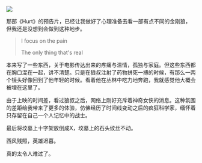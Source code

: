 
![](https://ws4.sinaimg.cn/large/006tNc79gy1fg72kn5x8fj30go0b1my5.jpg)

那部《Hurt》的预告片，已经让我做好了心理准备去看一部有点不同的金刚狼，但我还是没想到会做到这种地步。

> I focus on the pain
> 
> The only thing that's real


本来写了一些东西，关于电影传达出来的疼痛与温情，孤独与家庭。但这些东西都在胸口混在一起，讲不清楚。只是在狼叔注射了药物拼死一搏的时候，有那么一两个镜头好像回到了他年轻的时候。看着他在丛林中吃力地奔跑，我就感觉他大概会被埋在这里了。

由于上映的时间差，看过狼叔之后，网络上刚好充斥着神奇女侠的消息。这种氛围的差距给我带来了更多的体验，仿佛经历了时间线变动之后的疯狂科学家，缅怀着只存留在自己一个人记忆中的战士。

最后将坟墓上十字架放倒成X，坟墓上的石头纹丝不动。

西风残照，英雄迟暮。

真的太令人难过了。